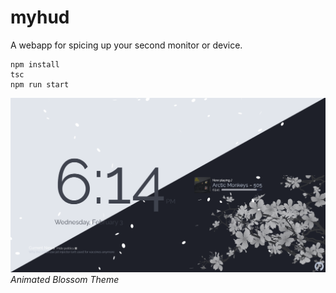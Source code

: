 # myhud

A webapp for spicing up your second monitor or device.

```
npm install
tsc
npm run start
```

![Screenshot](https://github.com/iahuang/myhud/raw/main/readme_assets/screenshot.png)
*Animated Blossom Theme*
